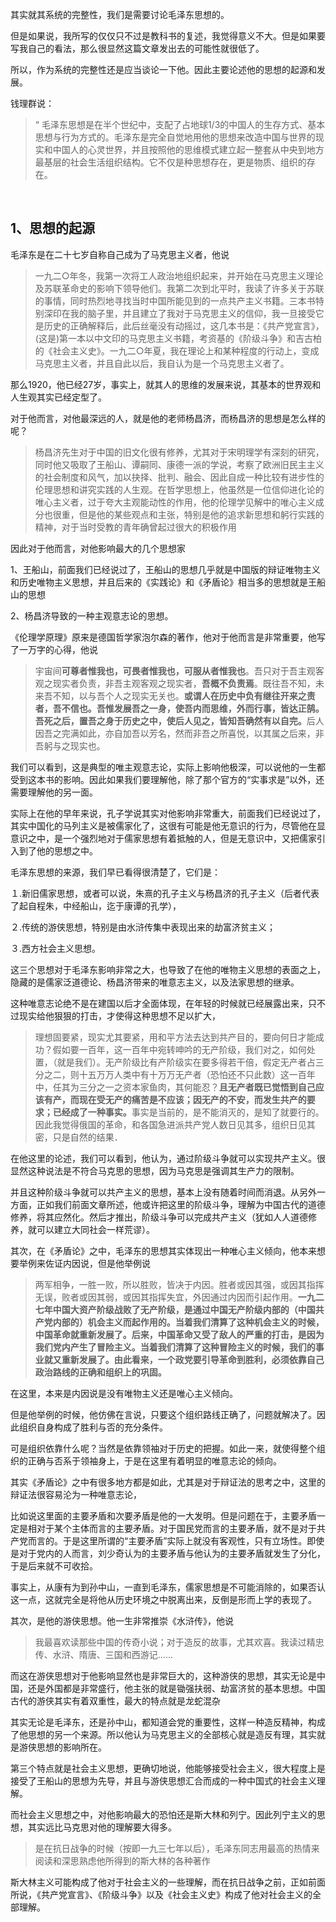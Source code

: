 <p>其实就其系统的完整性，我们是需要讨论毛泽东思想的。</p><p>但是如果说，我所写的仅仅只不过是教科书的复述，我觉得意义不大。但是如果要写我自己的看法，那么很显然这篇文章发出去的可能性就很低了。</p><p>所以，作为系统的完整性还是应当谈论一下他。因此主要论述他的思想的起源和发展。</p><p>钱理群说：</p><blockquote>“ 毛泽东思想是在半个世纪中，支配了占地球1/3的中国人的生存方式、基本思想与行为方式的。毛泽东是完全自觉地用他的思想来改造中国与世界的现实和中国人的心灵世界，并且按照他的思维模式建立起一整套从中央到地方最基层的社会生活组织结构。它不仅是种思想存在，更是物质、组织的存在。</blockquote><p><br></p><h2>1、思想的起源</h2><p>毛泽东是在二十七岁自称自己成为了马克思主义者，他说</p><blockquote>一九二○年冬，我第一次将工人政治地组织起来，并开始在马克思主义理论及苏联革命史的影响下领导他们。我第二次到北平时，我读了许多关于苏联的事情，同时热烈地寻找当时中国所能见到的一点共产主义书籍。三本书特别深印在我的脑子里，并且建立了我对于马克思主义的信仰，我一旦接受它是历史的正确解释后，此后丝毫没有动摇过，这几本书是：《共产党宣言》，(这是)第一本以中文印的马克思主义书籍，考资基的《阶级斗争》和吉古柏的《社会主义史》。一九二○年夏，我在理论上和某种程度的行动上，变成马克思主义者，并且自此以后，我自认为是一个马克思主义者了。</blockquote><p>那么1920，他已经27岁，事实上，就其人的思维的发展来说，其基本的世界观和人生观其实已经定型了。</p><p>对于他而言，对他最深远的人，就是他的老师杨昌济，而杨昌济的思想是怎么样的呢？</p><blockquote>杨昌济先生对于中国的旧文化很有修养，尤其对于宋明理学有深刻的研究，同时他又吸取了王船山、谭嗣同、康德一派的学说，考察了欧洲旧民主主义的社会制度和风气，加以抉择、批判、融会、因此自成一种比较有进步性的伦理思想和讲究实践的人生观。在哲学思想上，他虽然是一位信仰进化论的唯心主义者，过于夸大主观能动性的作用，他的伦理学见解中的唯心主义成分也很重，但是他的某些观点和主张，特别是他的追求新思想和躬行实践的精神，对于当时受教的青年确曾起过很大的积极作用</blockquote><p>因此对于他而言，对他影响最大的几个思想家</p><p>1、王船山，前面我们已经说过了，王船山的思想几乎就是中国版的辩证唯物主义和历史唯物主义思想，并且后来的《实践论》和《矛盾论》相当多的思想就是王船山的思想</p><p>2、杨昌济导致的一种主观意志论的思想。</p><p>《伦理学原理》原来是德国哲学家泡尔森的著作，他对于他而言是非常重要，他写了一万字的心得，他说</p><blockquote>    宇宙间<b>可尊者惟我也，可畏者惟我也，可服从者惟我也</b>。吾只对于吾主观客观之现实者负责，非吾主观客观之现实者，<b>吾概不负责焉</b>。既往吾不知，未来吾不知，以与吾个人之现实无关也。<b>或谓人在历史中负有继往开来之责者，吾不信也。吾惟发展吾之一身，使吾内而思维，外而行事，皆达正鹄。吾死之后，置吾之身于历史之中，使后人见之，皆知吾确然有以自完。</b>后人因吾之完满如此，亦自加吾以芳名，然而非吾之所喜悦，以其属之后来，非吾躬与之现实也。</blockquote><p>我们可以看到，这是典型的唯主观意志论，实际上影响他极深，可以说他的一生都受到这本书的影响。因此如果我们要理解他，除了那个官方的“实事求是”以外，还需要理解他的另一面。</p><p>实际上在他的早年来说，孔子学说其实对他影响非常重大，前面我们已经说过了，其实中国化的马列主义是被儒家化了，这很有可能是他无意识的行为，尽管他在显意识之中，是一个强烈地对于儒家思想有着抵触的人，但是无意识中，又把儒家引入到了他的思想之中。</p><p>毛泽东思想的来源，我们早已看得很清楚了，它们是：</p><p>１.新旧儒家思想，或者可以说，朱熹的孔子主义与杨昌济的孔子主义（后者代表了起自程朱，中经船山，迄于康谭的孔学），</p><p>２.传统的游侠思想，特别是由水浒传集中表现出来的劫富济贫主义；</p><p>３.西方社会主义思想。</p><p>这三个思想对于毛泽东影响非常之大，也导致了在他的唯物主义思想的表面之上，隐藏的是儒家泛道德论、杨昌济带来的唯意志主义，以及法家思想的继承。</p><p>这种唯意志论绝不是在建国以后才全面体现，在年轻的时候就已经展露出来，只不过现实给他狠狠的打击，才使得这种思想不足以扩大，</p><blockquote>理想固要紧，现实尤其要紧，用和平方法去达到共产目的，要向何日才能成功？假如要一百年，这一百年中宛转呻吟的无产阶级，我们对之，如何处置，（就是我们）。无产阶级比有产阶级实在要多得若干倍，假定无产者占三分之二，则十五万万人类中有十万万无产者（恐怕还不只此数）这一百年中，任其为三分之一之资本家鱼肉，其何能忍？<b>且无产者既已觉悟到自己应该有产，而现在受无产的痛苦是不应该；因无产的不安，而发生共产的要求；已经成了一种事实。</b>事实是当前的，是不能消灭的，是知了就要行的。因此我觉得俄国的革命，和各国急进派共产党人数日见其多，组织日见其密，只是自然的结果．</blockquote><p>在他这里的论述，我们可以看到，他认为，通过阶级斗争就可以实现共产主义。很显然这种说法是不符合马克思的思想，因为马克思是强调其生产力的限制。</p><p>并且这种阶级斗争就可以共产主义的思想，基本上没有随着时间而消退。从另外一方面，正如我们前面文章所述，他或许把这里的阶级斗争，理解为中国古代的道德修养，将其应然化。然后才推出，阶级斗争可以完成共产主义（犹如人人道德修养，就可以建立大同社会一样荒谬）。</p><p>其次，在《矛盾论》之中，毛泽东的思想其实体现出一种唯心主义倾向，他本来想要举例来佐证内因说，但是他举例说</p><blockquote>两军相争，一胜一败，所以胜败，皆决于内因。胜者或因其强，或因其指挥无误，败者或因其弱，或因其指挥失宜，外因通过内因而引起作用。<b>一九二七年中国大资产阶级战败了无产阶级，是通过中国无产阶级内部的（中国共产党内部的）机会主义而起作用的。当着我们清算了这种机会主义的时候，中国革命就重新发展了。后来，中国革命又受了敌人的严重的打击，是因为我们党内产生了冒险主义。当着我们清算了这种冒险主义的时候，我们的事业就又重新发展了。由此看来，一个政党要引导革命到胜利，必须依靠自己政治路线的正确和组织上的巩固。</b></blockquote><p>在这里，本来是内因说是没有唯物主义还是唯心主义倾向。</p><p>但是他举例的时候，他仿佛在言说，只要这个组织路线正确了，问题就解决了。因此组织自身构成了胜利与否的充分条件。</p><p>可是组织依靠什么呢？当然是依靠领袖对于历史的把握。如此一来，就使得整个组织的正确与否系于领袖身上，于是在这里有着明显的唯意志论的倾向。</p><p>其实《矛盾论》之中有很多地方都是如此，尤其是对于辩证法的思考之中，这里的辩证法很容易沦为一种唯意志论，</p><p>比如说这里面的主要矛盾和次要矛盾是他的一大发明。但是问题在于，主要矛盾一定是相对于某个主体而言的主要矛盾。对于国民党而言的主要矛盾，就不是对于共产党而言的。于是这里所谓的“主要矛盾”实际上就没有客观性，只有立场性。即使是对于党内的人而言，刘少奇认为的主要矛盾与他认为的主要矛盾就发生了分化，于是后来就不可收拾。</p><p>事实上，从康有为到孙中山，一直到毛泽东，儒家思想是不可能消除的，如果否认这一点，这就完全是将他从历史环境之中脱离出来，反倒是形而上学的表现了。</p><p>其次，是他的游侠思想。他一生非常推崇《水浒传》，他说</p><blockquote>我最喜欢读那些中国的传奇小说；对于造反的故事，尤其欢喜。我读过精忠传、水浒、隋唐、三国和西游记……</blockquote><p>而这在游侠思想对于他影响显然也是非常巨大的，这种游侠的思想，其实无论是中国，还是外国都是非常盛行，他主张的就是锄强扶弱、劫富济贫的基本思想。中国古代的游侠其实有着双重性，最大的特点就是龙蛇混杂</p><p>其实无论是毛泽东，还是孙中山，都知道会党的重要性，这样一种造反精神，构成了他思想的另一个来源。所以他认为马克思主义的全部核心就是造反有理，其实就是游侠思想的影响所在。</p><p>第三个特点就是社会主义思想，更确切地说，他能够接受社会主义，很大程度上是接受了王船山的思想为先导，并且与游侠思想汇合而成的一种中国式的社会主义理解。</p><p>而社会主义思想之中，对他影响最大的恐怕还是斯大林和列宁。因此列宁主义的思想，其实远比马克思对他的理解要大得多。</p><blockquote>是在抗日战争的时候（按即一九三七年以后），毛泽东同志用最高的热情来阅读和深思熟虑他所得到的斯大林的各种著作</blockquote><p>斯大林主义可能构成了他对于社会主义的一些理解，而在抗日战争之前，正如前面所说，《共产党宣言》、《阶级斗争》以及《社会主义史》构成了他对社会主义的全部理解。</p><p></p><p></p><p></p><p></p>